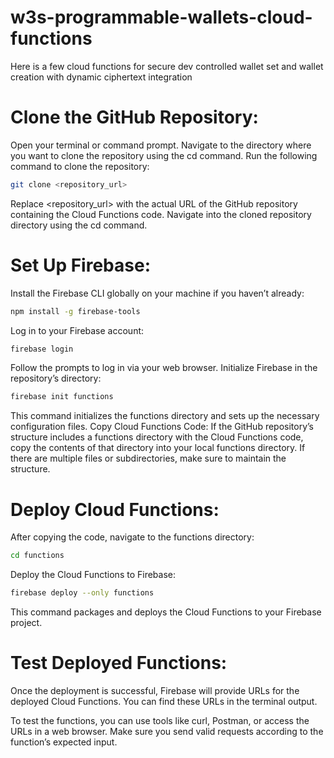 # w3s-programmable-wallets-cloud-functions
Here is a few cloud functions for secure dev controlled wallet set and wallet creation with dynamic ciphertext integration

# Clone the GitHub Repository:

Open your terminal or command prompt.
Navigate to the directory where you want to clone the repository using the cd command.
Run the following command to clone the repository:
```bash
git clone <repository_url>
```
Replace <repository_url> with the actual URL of the GitHub repository containing the Cloud Functions code.
Navigate into the cloned repository directory using the cd command.

# Set Up Firebase:

Install the Firebase CLI globally on your machine if you haven’t already:
```bash
npm install -g firebase-tools
```

Log in to your Firebase account:
```bash
firebase login
```
Follow the prompts to log in via your web browser.
Initialize Firebase in the repository’s directory:
```bash
firebase init functions
```
This command initializes the functions directory and sets up the necessary configuration files.
Copy Cloud Functions Code:
If the GitHub repository’s structure includes a functions directory with the Cloud Functions code, copy the contents of that directory into your local functions directory. If there are multiple files or subdirectories, make sure to maintain the structure.

# Deploy Cloud Functions:

After copying the code, navigate to the functions directory:
```bash
cd functions
```

Deploy the Cloud Functions to Firebase:
```bash
firebase deploy --only functions
```
This command packages and deploys the Cloud Functions to your Firebase project.

# Test Deployed Functions:

Once the deployment is successful, Firebase will provide URLs for the deployed Cloud Functions. You can find these URLs in the terminal output.

To test the functions, you can use tools like curl, Postman, or access the URLs in a web browser. Make sure you send valid requests according to the function’s expected input.
